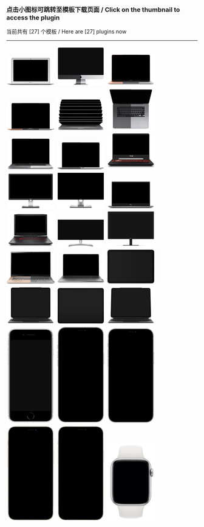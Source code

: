### 点击小图标可跳转至模板下载页面  /  Click on the thumbnail to access the plugin  
当前共有 [27] 个模板 / Here are [27] plugins now  
****  

<a href="https://cdn.jsdelivr.net/gh/lihaoyun6/capXDR-plugins/plugins/Apple MBA13.zip"><img src="./Apple MBA13.jpg" alt="Apple MBA13" width="128" /></a>
<a href="https://cdn.jsdelivr.net/gh/lihaoyun6/capXDR-plugins/plugins/Apple iMac.zip"><img src="./Apple iMac.jpg" alt="Apple iMac" width="128" /></a>
<a href="https://cdn.jsdelivr.net/gh/lihaoyun6/capXDR-plugins/plugins/Apple rMBA13 K.zip"><img src="./Apple rMBA13 K.jpg" alt="Apple rMBA13 K" width="128" /></a>
<a href="https://cdn.jsdelivr.net/gh/lihaoyun6/capXDR-plugins/plugins/Apple rMBA13.zip"><img src="./Apple rMBA13.jpg" alt="Apple rMBA13" width="128" /></a>
<a href="https://cdn.jsdelivr.net/gh/lihaoyun6/capXDR-plugins/plugins/Apple rMBP16 K(anim).zip"><img src="./Apple rMBP16 K(anim).jpg" alt="Apple rMBP16 K(anim)" width="128" /></a>
<a href="https://cdn.jsdelivr.net/gh/lihaoyun6/capXDR-plugins/plugins/Apple rMBP16 K+T.zip"><img src="./Apple rMBP16 K+T.jpg" alt="Apple rMBP16 K+T" width="128" /></a>
<a href="https://cdn.jsdelivr.net/gh/lihaoyun6/capXDR-plugins/plugins/Apple rMBP16 K.zip"><img src="./Apple rMBP16 K.jpg" alt="Apple rMBP16 K" width="128" /></a>
<a href="https://cdn.jsdelivr.net/gh/lihaoyun6/capXDR-plugins/plugins/Apple rMBP16.zip"><img src="./Apple rMBP16.jpg" alt="Apple rMBP16" width="128" /></a>
<a href="https://cdn.jsdelivr.net/gh/lihaoyun6/capXDR-plugins/plugins/Asus TUF6.zip"><img src="./Asus TUF6.jpg" alt="Asus TUF6" width="128" /></a>
<a href="https://cdn.jsdelivr.net/gh/lihaoyun6/capXDR-plugins/plugins/Dell P2715Q.zip"><img src="./Dell P2715Q.jpg" alt="Dell P2715Q" width="128" /></a>
<a href="https://cdn.jsdelivr.net/gh/lihaoyun6/capXDR-plugins/plugins/Dell UP3218K.zip"><img src="./Dell UP3218K.jpg" alt="Dell UP3218K" width="128" /></a>
<a href="https://cdn.jsdelivr.net/gh/lihaoyun6/capXDR-plugins/plugins/Dell XPS15.zip"><img src="./Dell XPS15.jpg" alt="Dell XPS15" width="128" /></a>
<a href="https://cdn.jsdelivr.net/gh/lihaoyun6/capXDR-plugins/plugins/HP OMEN4 Plus K.zip"><img src="./HP OMEN4 Plus K.jpg" alt="HP OMEN4 Plus K" width="128" /></a>
<a href="https://cdn.jsdelivr.net/gh/lihaoyun6/capXDR-plugins/plugins/LG 34WK95U.zip"><img src="./LG 34WK95U.jpg" alt="LG 34WK95U" width="128" /></a>
<a href="https://cdn.jsdelivr.net/gh/lihaoyun6/capXDR-plugins/plugins/LG Ultrafine 5K.zip"><img src="./LG Ultrafine 5K.jpg" alt="LG Ultrafine 5K" width="128" /></a>
<a href="https://cdn.jsdelivr.net/gh/lihaoyun6/capXDR-plugins/plugins/Lenovo Air14IML K.zip"><img src="./Lenovo Air14IML K.jpg" alt="Lenovo Air14IML K" width="128" /></a>
<a href="https://cdn.jsdelivr.net/gh/lihaoyun6/capXDR-plugins/plugins/Lenovo Pro13IML K.zip"><img src="./Lenovo Pro13IML K.jpg" alt="Lenovo Pro13IML K" width="128" /></a>
<a href="https://cdn.jsdelivr.net/gh/lihaoyun6/capXDR-plugins/plugins/iPad Air4.zip"><img src="./iPad Air4.jpg" alt="iPad Air4" width="128" /></a>
<a href="https://cdn.jsdelivr.net/gh/lihaoyun6/capXDR-plugins/plugins/iPad Pro K+P.zip"><img src="./iPad Pro K+P.jpg" alt="iPad Pro K+P" width="128" /></a>
<a href="https://cdn.jsdelivr.net/gh/lihaoyun6/capXDR-plugins/plugins/iPad Pro.zip"><img src="./iPad Pro.jpg" alt="iPad Pro" width="128" /></a>
<a href="https://cdn.jsdelivr.net/gh/lihaoyun6/capXDR-plugins/plugins/iPad Pro12.9 K+P.zip"><img src="./iPad Pro12.9 K+P.jpg" alt="iPad Pro12.9 K+P" width="128" /></a>
<a href="https://cdn.jsdelivr.net/gh/lihaoyun6/capXDR-plugins/plugins/iPhone SE2.zip"><img src="./iPhone SE2.jpg" alt="iPhone SE2" width="128" /></a>
<a href="https://cdn.jsdelivr.net/gh/lihaoyun6/capXDR-plugins/plugins/iPhone12 Pro Max.zip"><img src="./iPhone12 Pro Max.jpg" alt="iPhone12 Pro Max" width="128" /></a>
<a href="https://cdn.jsdelivr.net/gh/lihaoyun6/capXDR-plugins/plugins/iPhone12 Pro.zip"><img src="./iPhone12 Pro.jpg" alt="iPhone12 Pro" width="128" /></a>
<a href="https://cdn.jsdelivr.net/gh/lihaoyun6/capXDR-plugins/plugins/iPhone12 mini.zip"><img src="./iPhone12 mini.jpg" alt="iPhone12 mini" width="128" /></a>
<a href="https://cdn.jsdelivr.net/gh/lihaoyun6/capXDR-plugins/plugins/iPhone12.zip"><img src="./iPhone12.jpg" alt="iPhone12" width="128" /></a>
<a href="https://cdn.jsdelivr.net/gh/lihaoyun6/capXDR-plugins/plugins/iWatch Series6.zip"><img src="./iWatch Series6.jpg" alt="iWatch Series6" width="128" /></a>
